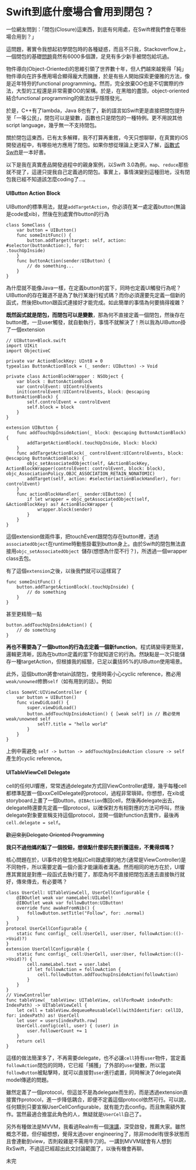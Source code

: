# Swift到底什麼場合會用到閉包？

一位網友問到：「閉包(Closure)這東西，到底有何用處，在Swift裡我們會在哪些場合用到？」

這問題，著實令我想起初學閉包時的各種疑惑，而且不只我，Stackoverflow上，一個閉包的基礎[問題](http://stackoverflow.com/questions/111102/how-do-javascript-closures-work)竟然有6000多個讚，足見有多少新手被閉包給坑過。

物件導向(Object-Oriented)的思維引領了世界數十年，但人們越來越覺得「純」物件導向在許多應用場合顯得龐大而臃腫，於是有些人開始探索更優雅的方法，像是近年特夯的functional programming。然而，完全放棄OO也是不切實際的作法，大型的工程還是非常需要OO的架構。於是，在黑暗的盡頭，object-oriented結合functional programming的做法似乎隱隱發光。

於是，C++有了lambda，Java 8也有了，新的語言如Swift更是直接把閉包提升至「一等公民」，閉包可以是變數，函數也只是閉包的一種特例。更不用說其他script language，幾乎無一不支持閉包。

關於閉包這東西，已有太多解釋，我不打算再重敘，今天只想聊聊，在真實的iOS開發過程中，有哪些地方應用了閉包。如果你想從理論上更深入了解，[函數式Swift](https://store.objccn.io/products/functional-swift/)是一本好書。

以下是我在真實產品開發過程中的親身案例，以Swift 3.0為例，`map`、`reduce`那些就不提了，這邊只提我自己定義過的閉包。事實上，事情演變到這種田地，沒有閉包我已經不知道該怎麼coding了...。

#### UIButton Action Block

UIButton的標準用法，就是`addTargetAction`，你必須在某一處定義button(無論是code或xib)，然後在別處實作button的行為

```
class SomeClass {
    var button = UIButton()
    func someInitFunc() {
        button.addTarget(target: self, action: #selector(buttonAction:), for: 
.touchUpInside)
    }
    func buttonAction(sender:UIButton) {
        // do something...
    }
}
```

為什麼就不能像Java一樣，在定義button的當下，同時也定義UI觸發行為呢？UIButton的存在難道不是為了執行某幾行程式碼？而你必須還要先定義一個新的函式，然後把button跟函式連接好才能完成。如此簡單的事情為何要搞得複雜？

**既然函式就是閉包，而閉包可以是變數**，那為何不直接定義一個閉包，然後存在button裡，一旦user觸發，就自動執行，事情不就解決了！所以我為UIButton掛了一個extension

```
// UIButton+Block.swift
import UIKit
import ObjectiveC

private var ActionBlockKey: UInt8 = 0
typealias ButtonActionBlock = (_ sender: UIButton) -> Void

private class ActionBlockWrapper : NSObject {
    var block : ButtonActionBlock
    var controlEvent: UIControlEvents
    init(controlEvent:UIControlEvents, block: @escaping ButtonActionBlock) {
        self.controlEvent = controlEvent
        self.block = block
    }
}

extension UIButton {
    func addTouchUpInsideAction(_ block: @escaping ButtonActionBlock) {
        addTargetActionBlock(.touchUpInside, block: block)
    }
    func addTargetActionBlock(_ controlEvent:UIControlEvents, block: @escaping ButtonActionBlock) {
        objc_setAssociatedObject(self, &ActionBlockKey, ActionBlockWrapper(controlEvent: controlEvent, block: block), objc_AssociationPolicy.OBJC_ASSOCIATION_RETAIN_NONATOMIC)
        addTarget(self, action: #selector(actionBlockHandler), for: controlEvent)
    }
    func actionBlockHandler(_ sender:UIButton) {
        if let wrapper = objc_getAssociatedObject(self, &ActionBlockKey) as? ActionBlockWrapper {
            wrapper.block(sender)
        }
    }
}
```

這個extension做兩件事，把touchEvent跟閉包存在button裡，透過`associatedObject`在runtime時動態掛載到button身上。由於Swift的閉包無法直接用`objc_setAssociatedObject `儲存(想想為什麼不行？)，所透過一個wrapper class去包。

有了這個`extension`之後，以後我們就可以這樣寫了

```
func someInitFunc() {
    button.addTargetActionBlock(.touchUpInside) {
        // do something
    }
}
```

甚至更精簡一點

```
button.addTouchUpInsideAction() {
    // do something
}
```

**再也不需要為了一個button的行為去定義一個新function**。程式碼變得更簡潔，邏輯更清晰，因為在button定義的當下你就知道它的行為。然缺點是一次只能儲存一種targetAction，但根據我的經驗，已足以囊括95%的UIButton使用場景。

此外，這個button將會retain該閉包，使用時需小心cyclic reference，務必用`weak/unowned`修飾`self`（如有用到的話）。例如

```
class SomeVC:UIViewController {
    var button = UIButton()
    func viewDidLoad() {
        super.viewDidLoad()
        button.addTouchUpInsideAction() { [weak self] in // 務必使用weak/unowned self
            self?.title = "hello world"
        }
    }
}
```

上例中需避免 `self -> button -> addTouchUpInsideAction closure -> self` 產生的cyclic reference。

#### UITableViewCell Delegate

cell的任何UI響應，常常透過delegate方式回ViewController處理，幾乎每種cell都標準配置一個xxxCellDelegate的protocol，過程非常瑣碎。你想想，在xib或storyboard上畫了一個button，`@IBAction`傳回cell，然後再delegate出去，delegate時還要先定義一個protocol，以確保對方有相對應的方法可呼叫，然後delegate對象要宣稱支持這個protocol，並開一個新function去實作，最後再`cell.delegate = self`。

~~歡迎來到Delegate Oriented Programming~~

**我只不過他媽的點了一個按鈕，想做點什麼卻先要折騰這些，不覺得煩嗎？**

核心問題在於，UI事件的發生地點(Cell)跟處理的地方(通常是ViewController)是不同物件，所以需要定義一個介面才能讓兩者溝通。然而相同的地方在於，UI響應其實就是對應一段函式去執行罷了，那麼為何不直接把閉包丟進去直接執行就好，傳來傳去，有必要嗎？

```
class UserCell: UITableViewCell, UserCellConfigurable {
    @IBOutlet weak var nameLabel:UILabel!
    @IBOutlet weak var followButton:UIButton!
    override func awakeFromNib() {
        followButton.setTitle("Follow", for: .normal)
    }
}
protocol UserCellConfigurable {
    static func config(_ cell:UserCell, user:User, followAction:(()->Void)?)
}
extension UserCellConfigurable {
    static func config(_ cell:UserCell, user:User, followAction:(()->Void)?) {
        cell.nameLabel.text = user.label
        if let followAction = followAction {
            cell.followButton.addTouchupInsideAction(followAction)
        }
    }
}
// ViewController
func tableView(_ tableView: UITableView, cellForRowAt indexPath: IndexPath) -> UITableViewCell {
    let cell = tableView.dequeueReusableCell(withIdentifier: cellID, for: indexPath) as! UserCell
    let user = users[indexPath.row]
    UserCell.config(cell, user) { (user) in
        user.followerCount += 1
    }
    return cell
}
```

這樣的做法簡潔多了，不再需要delegate，也不必讓`cell`持有`user`物件，當定義`followAction`閉包的同時，它已經「捕獲」了外部的`user`變數，所以當`followButton`被點擊時，就可以直接對`user`進行處置，同時解決了delegate與model傳遞的問題。

雖然定義了一個protocol，但這並不是為delegate而生的，而是透過extension直接實作protocol，進一步降低耦合，即便不定義這個protocol依然可行。可以說，任何類別只要宣稱UserCellConfigurable，就有能力去config，而且無需額外實作。當然最適合擔當此角色的人，無疑就是`UserCell`自己了。

另外有種做法是MVVM，我看過Realm有一個[演講](https://realm.io/news/doios-natasha-murashev-protocol-oriented-mvvm/)，深受啟發，推薦大家。雖然概念不錯，但仔細想想，覺得太過over engineering了，除非model有很多狀態而且會連動到view，否則殺雞是不需用牛刀的。一講到MVVM就會有人想到RxSwift，不過這已經超出此文討論範圍了，以後有機會再聊。

未完

